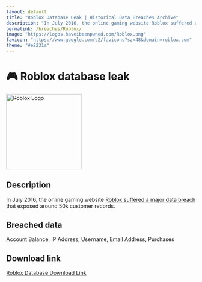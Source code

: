 ```yaml
---
layout: default
title: "Roblox Database Leak | Historical Data Breaches Archive"
description: "In July 2016, the online gaming website Roblox suffered a major data breach that exposed around 50k customer records."
permalink: /breaches/Roblox/
image: "https://logos.haveibeenpwned.com/Roblox.png"
favicon: "https://www.google.com/s2/favicons?sz=48&domain=roblox.com"
theme: "#e2231a"
---
```


# 🎮 Roblox database leak

<img src="https://logos.haveibeenpwned.com/Roblox.png" alt="Roblox Logo" width="200" height="200">

## Description

In July 2016, the online gaming website <a href="https://redirect.trace.rip/?url=https://roblox.fandom.com/wiki/2016_Roblox_security_breach" target="_blank" rel="noopener">Roblox suffered a major data breach</a> that exposed around 50k customer records.

## Breached data

Account Balance, IP Address, Username, Email Address, Purchases

## Download link

[Roblox Database Download Link](https://redirect.trace.rip/?url=https://buzzheavier.com/rt2bh8lhbits)
